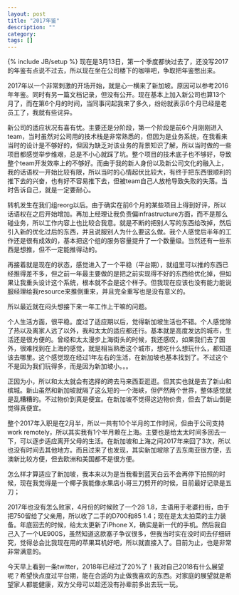 ```yaml
---
layout: post
title: "2017年鉴"
description: ""
category: 
tags: []
---
```

{% include JB/setup %}
现在是3月13日，第一个季度都快过去了，还没写2017的年鉴有点说不过去，所以现在坐在公司楼下的咖啡吧，争取把年鉴憋出来。

2017年以一个非常刺激的开场开始，就是心一横来了新加坡。原因可以参考2016年年鉴。同时有另一篇文档记录，但没有公开。现在基本上加入新公司也算13个月了，而在第6个月的时间，当同事问起我来了多久，纷纷就表示6个月已经是老员工了，我就有些诧异。

新公司的适应状况有喜有忧。主要还是分阶段，第一个阶段是前6个月刚刚进入team，当时虽然对公司用的技术栈是非常熟悉的，但因为是业务系统，在我看来当时的设计是不够好的，但因为缺乏对该业务的背景知识了解，所以当时做的一些项目都感觉举步维艰，总是不小心就踩了坑。整个项目的技术底子也不够好，导致整个team开发效率上的不够好。而由于我的新人身份以及新公司文化的融入上，我的话语权一开始比较有限，所以当时的心情起伏比较大，有终于把东西很顺利的推下去的兴奋，也有好不容易推下去，但被team自己人放枪导致失败的失落。当时告诉自己，就是一定要耐心。

转机发生在我们组reorg以后。由于确实在前6个月的某些项目上得到好评，所以话语权在之后开始增加。再加上经理让我负责偏infrastructure方面，而不是那么碰业务，所以工作内容上也比较合我意。就是不断的把别人写的东西给改掉，然后引入新的优化过后的东西，并且说服别人为什么要这么做。我个人感觉后半年的工作还是很有成效的，基本把这个组的服务容量提升了一个数量级。当然还有一些东西是想推，但不一定能推得动的。

再接着就是现在的状态，感觉进入了一个平稳（平台期），就组里可以推的东西已经推得差不多，但之前一年最主要做的是把之前实现得不好的东西给优化掉，但如果让我重头设计这个系统，根本就不会是这个样子。但我现在应该也没有能力能说服经理给我resource来推倒重来，并且完全重写也是没有意义的。

所以最近就在闷头想接下来一年工作上干嘛的问题。

个人生活方面，很平稳。度过了适应期以后，觉得新加坡生活也不错。个人感觉除了热以及离家人远了以外，我和太太的适应都还行。基本就是高度发达的城市，生活还是很方便的。曾经和太太漫步上海街头的时候，我还感叹，如果我们去了国外，很难找到在上海的感觉，就是相当熟悉这个城市，想吃什么想玩什么，都知道该去哪里。这个感觉现在经过1年左右的生活，在新加坡也基本找到了。不过这个不是因为我们玩得多，而是因为新加坡小。。。

正因为小，所以和太太就会有选择的跨去马来西亚逛逛。但其实也就是去了新山和槟城。新山虽然和新加坡就隔了这么短的一个海峡，但俨然两个世界，整体感觉就是乱糟糟的。不过物价到真是便宜。在新加坡不觉得这边物价贵，但去了新山倒是觉得真便宜。

整个2017年入职是在2月半，所以一共有10个半月的工作时间，但由于公司支持work remotely，所以其实我有1个半月赖在上海。主要也是给太太时间多回去一下，可以逐步适应离开父母的生活。在新加坡和上海之间2017年来回了3次，所以也没有时间去其他地方。而且过来了也发现，其实新加坡除了去东南亚很方便，去澳新比较方便，但去欧洲和美国都不是很方便。

怎么样才算适应了新加坡，我本来以为是当我看到蓝天白云不会再停下拍照的时候，现在我觉得是一个椰子我能像水果店小哥三刀劈开的时候，目前最好记录是五刀；

2017年也没有怎么败家，4月份的时候败了一个28 1.8，主语用于老婆扫街，由于把750留给了父亲用，所以收了二手的D700和85 1.4；现在是太太拍菜的主力装备。年底回去的时候，给太太更新了iPhone X，确实是新一代的手机。然后我自己入了一个UE900S，虽然知道这款塞子争议很多，但我当时实在没时间去仔细研究，觉得总会比我现在用的苹果耳机好吧，所以就直接入了。目前为止，也是非常非常满意的。

今天早上看到一条twitter，2018年已经过了20%了！我对自己2018有什么展望呢？希望快点度过平台期，能在合适的为止做我喜欢的东西。对家庭的展望就是希望家人都能健康，双方父母可以趁还没有孙辈前多出去玩一玩。
